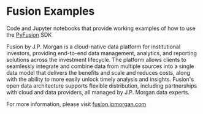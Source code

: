 # Fusion Examples #

Code and Jupyter notebooks that provide working examples of how to use the [PyFusion](https://github.com/jpmorganchase/fusion) SDK


Fusion by J.P. Morgan is a cloud-native data platform for institutional investors, providing end-to-end data management, analytics, and reporting solutions across the investment lifecycle. The platform allows clients to seamlessly integrate and combine data from multiple sources into a single data model that delivers the benefits and scale and reduces costs, along with the ability to more easily unlock timely analysis and insights. Fusion's open data architecture supports flexible distribution, including partnerships with cloud and data providers, all managed by J.P. Morgan data experts. 

For more information, please visit [fusion.jpmorgan.com](https://fusion.jpmorgan.com)



